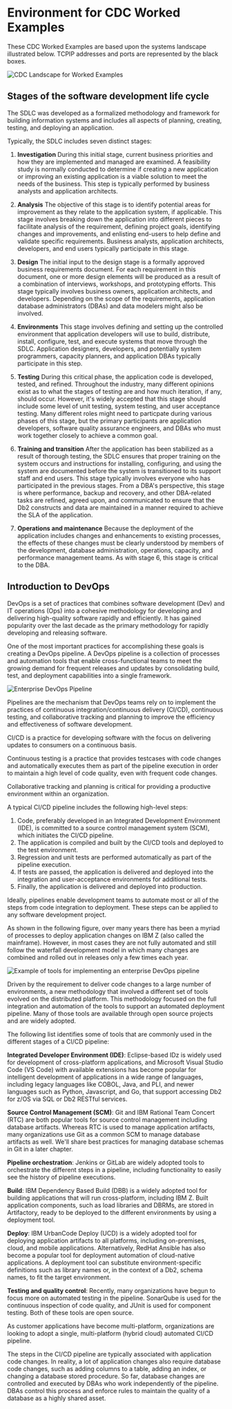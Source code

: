 # Environment for CDC Worked Examples
These CDC Worked Examples are based upon the systems landscape illustrated below. TCPIP addresses and ports are represented by the black boxes.

![CDC Landscape for Worked Examples](images/cdc/cdc_landscape.PNG)

## **Stages of the** software development life cycle

The SDLC was developed as a formalized methodology and framework for building information systems and includes all aspects of planning, creating, testing, and deploying an application. 

Typically, the SDLC includes seven distinct stages:


1. **Investigation** During this initial stage, current business priorities and how they are implemented and managed are examined. A feasibility study is normally conducted to determine if creating a new application or improving an existing application is a viable solution to meet the needs of the business. This step is typically performed by business analysts and application architects.

2. **Analysis** The objective of this stage is to identify potential areas for improvement as they relate to the application system, if applicable. This stage involves breaking down the application into different pieces to facilitate analysis of the requirement, defining project goals, identifying changes and improvements, and enlisting end-users to help define and validate specific requirements. Business analysts, application architects, developers, and end users typically participate in this stage.

3. **Design** The initial input to the design stage is a formally approved business requirements document. For each requirement in this document, one or more design elements will be produced as a result of a combination of interviews, workshops, and prototyping efforts. This stage typically involves business owners, application architects, and developers.  Depending on the scope of the requirements, application database administrators (DBAs) and data modelers might also be involved.

4. **Environments** This stage involves defining and setting up the controlled environment that application developers will use to build, distribute, install, configure, test, and execute systems that move through the SDLC. Application designers, developers, and potentially system programmers, capacity planners, and application DBAs typically participate in this step.

5. **Testing** During this critical phase, the application code is developed, tested, and refined. Throughout the industry, many different opinions exist as to what the stages of testing are and how much iteration, if any, should occur. However, it's widely accepted that this stage should include some level of unit testing, system testing, and user acceptance testing. Many different roles might need to particpate during various phases of this stage, but the primary participants are application developers, software quality assurance engineers, and DBAs who must work together closely to achieve a common goal.

6. **Training and transition**  After the application has been stabilized as a result of thorough testing, the SDLC ensures that proper training on the system occurs and instructions for installing, configuring, and using the system are documented before the system is transitioned to its support staff and end users. This stage typically involves everyone who has participated in the previous stages. From a DBA's perspective, this stage is where performance, backup and recovery, and other DBA-related tasks are refined, agreed upon, and communicated to ensure that the Db2 constructs and data are maintained in a manner required to achieve the SLA of the application.

7. **Operations and maintenance** Because the deployment of the application includes changes and enhancements to existing processes, the effects of these changes must be clearly understood by members of the development, database administration, operations, capacity, and performance management teams. As with stage 6, this stage is critical to the DBA.
   

## Introduction to DevOps

DevOps is a set of practices that combines software development (Dev) and IT operations (Ops) into a cohesive methodology for developing and delivering high-quality software rapidly and efficiently. It has gained popularity over the last decade as the primary methodology for rapidly developing and releasing software. 

One of the most important practices for accomplishing these goals is creating a DevOps pipeline. A DevOps pipeline is a collection of processes and automation tools that enable cross-functional teams to meet the growing demand for frequent releases and updates by consolidating build, test, and deployment capabilities into a single framework.

![Enterprise DevOps Pipeline](images/enterprisePipeline.jpg)


Pipelines are the mechanism that DevOps teams rely on to implement the practices of continuous integration/continuous delivery (CI/CD), continuous testing, and collaborative tracking and planning to improve the efficiency and effectiveness of software development.
 
CI/CD is a practice for developing software with the  focus on delivering updates to consumers on a continuous basis. 

Continuous testing is a practice that provides testcases with code changes and automatically executes them as part of the pipeline execution in order to maintain a high level of code quality, even with frequent code changes.
 
Collaborative tracking and planning is critical for providing a productive environment within an organization.

A typical CI/CD pipeline includes the following high-level steps:

  1. Code, preferably developed in an Integrated Development Environment (IDE), is committed to a source control management system (SCM), which initiates the CI/CD pipeline.
  2. The application is compiled and built by the CI/CD tools and deployed to the test environment.
  3. Regression and unit tests are performed automatically as part of the pipeline execution.
  4. If tests are passed, the application is delivered and deployed into the integration and user-acceptance environments for additional tests.
  5. Finally, the application is delivered and deployed into production.

Ideally, pipelines enable development teams to automate most or all of the steps from code integration to deployment. These steps can be applied to any software development project.

As shown in the following figure, over many years there has been a myriad of processes to deploy application changes on IBM Z (also called the mainframe). However, in most cases they are not fully automated and still follow the waterfall development model in which many changes are combined and rolled out in releases only a few times each year.

![Example of tools for implementing an enterprise DevOps pipeline](images/PipelineToolsExample.jpg)

Driven by the requirement to deliver code changes to a large number of environments, a new methodology that involved a different set of tools evolved on the distributed platform. This methodology focused on the full integration and automation of the tools to support an automated deployment pipeline. Many of those tools are available through open source projects and are widely adopted.

The following list identifies some of tools that are commonly used in the different stages of a CI/CD pipeline:

**Integrated Developer Environment (IDE)**: Eclipse-based IDz is widely used for development of cross-platform applications, and Microsoft Visual Studio Code (VS Code) with available extensions has become popular for intelligent development of applications in a wide range of languages, including legacy languages like COBOL, Java, and PLI, and newer languages such as Python, Javascript, and Go, that support accessing Db2 for z/OS via SQL or Db2 RESTful services.

**Source Control Management (SCM)**: Git and IBM Rational Team Concert (RTC) are both popular tools for source control management including database artifacts. Whereas RTC is used to manage application artifacts, many organizations use Git as a common SCM to manage database artifacts as well. We'll share best practices for managing database schemas in Git in a later chapter.  

**Pipeline orchestration**: Jenkins or GitLab are widely adopted tools to orchestrate the different steps in a pipeline, including functionality to easily see the history of pipeline executions.

**Build**: IBM Dependency Based Build (DBB) is a widely adopted tool for building applications that will run cross-platform, including IBM Z. Built application components, such as load libraries and DBRMs, are stored in Artifactory, ready to be deployed to the different environments by using a deployment tool.
 
**Deploy**: IBM UrbanCode Deploy (UCD) is a widely adopted tool for deploying application artifacts to all platforms, including on-premises, cloud, and mobile applications. Alternatively, RedHat Ansible has also become a popular tool for deployment automation of cloud-native applications. A deployment tool can substitute environment-specific definitions such as library names or, in the context of a Db2, schema names, to fit the target environment. 

**Testing and quality control**: Recently, many organizations have begun to focus more on automated testing in the pipeline. SonarQube is used for the continuous inspection of code quality, and JUnit is used for component testing. Both of these tools are open source.

As customer applications have become multi-platform, organizations are looking to adopt a single, multi-platform (hybrid cloud) automated CI/CD pipeline.

The steps in the CI/CD pipeline are typically associated with application code changes. In reality, a lot of application changes also require database code changes, such as adding columns to a table, adding an index, or changing a database stored procedure. So far, database changes are controlled and executed by DBAs who work independently of the pipeline. DBAs control this process and enforce rules to maintain the quality of a database as a highly shared asset.
